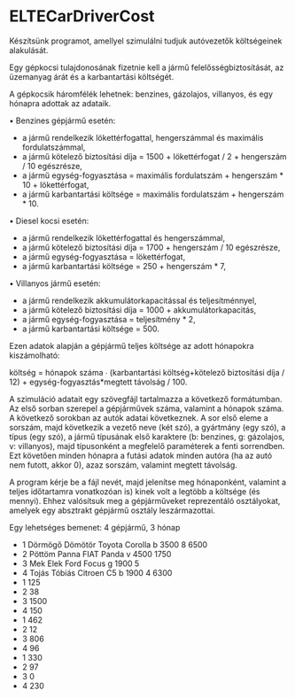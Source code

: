 # ELTECarDriverCost

Készítsünk programot, amellyel szimulálni tudjuk autóvezetők költségeinek alakulását. 

Egy gépkocsi tulajdonosának fizetnie kell 
a jármű felelősségbiztosítását,
az üzemanyag árát és 
a karbantartási költségét. 

A gépkocsik háromfélék lehetnek: benzines, gázolajos, villanyos, és egy hónapra adottak az adataik.

• Benzines gépjármű esetén:
- a jármű rendelkezik lökettérfogattal, hengerszámmal és maximális fordulatszámmal,
- a jármű kötelező biztosítási díja = 1500 + lökettérfogat / 2 + hengerszám / 10 egészrésze,
- a jármű egység-fogyasztása = maximális fordulatszám + hengerszám * 10 + lökettérfogat,
- a jármű karbantartási költsége = maximális fordulatszám + hengerszám * 10.

• Diesel kocsi esetén:
- a jármű rendelkezik lökettérfogattal és hengerszámmal,
- a jármű kötelező biztosítási díja = 1700 + hengerszám / 10 egészrésze,
- a jármű egység-fogyasztása = lökettérfogat,
- a jármű karbantartási költsége = 250 + hengerszám * 7,

• Villanyos jármű esetén:
- a jármű rendelkezik akkumulátorkapacitással és teljesítménnyel,
- a jármű kötelező biztosítási díja = 1000 + akkumulátorkapacitás,
- a jármű egység-fogyasztása = teljesítmény * 2,
- a jármű karbantartási költsége = 500.

Ezen adatok alapján a gépjármű teljes költsége az adott hónapokra kiszámolható:

költség = hónapok száma ∙ (karbantartási költség+kötelező biztosítási díja / 12) + egység-fogyasztás*megtett távolság / 100.

A szimuláció adatait egy szövegfájl tartalmazza a következő formátumban. 
Az első sorban szerepel a gépjárművek száma, valamint a hónapok száma. 
A következő sorokban az autók adatai következnek. 
A sor első eleme a sorszám, majd következik a vezető neve (két szó), a gyártmány (egy szó), a típus (egy szó), 
a jármű típusának első karaktere (b: benzines, g: gázolajos, v: villanyos), 
majd típusonként a megfelelő paraméterek a fenti sorrendben. 
Ezt követően minden hónapra a futási adatok minden autóra (ha az autó nem futott, akkor 0), 
azaz sorszám, valamint megtett távolság.

A program kérje be a fájl nevét, majd jelenítse meg hónaponként, valamint a teljes
időtartamra vonatkozóan is) kinek volt a legtöbb a költsége (és mennyi). 
Ehhez valósítsuk meg a gépjárműveket reprezentáló osztályokat, amelyek egy absztrakt
gépjármű osztály leszármazottai.

Egy lehetséges bemenet:
4 gépjármű, 3 hónap
- 1 Dörmögő Dömötör Toyota Corolla b 3500 8 6500
- 2 Pöttöm Panna FIAT Panda v 4500 1750
- 3 Mek Elek Ford Focus g 1900 5
- 4 Tojás Tóbiás Citroen C5 b 1900 4 6300
- 1 125
- 2 38
- 3 1500
- 4 150
- 1 462
- 2 12
- 3 806
- 4 96
- 1 330
- 2 97
- 3 0
- 4 230
